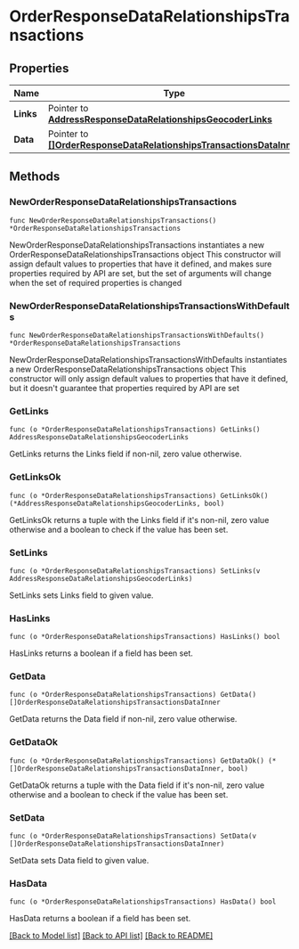 # OrderResponseDataRelationshipsTransactions

## Properties

Name | Type | Description | Notes
------------ | ------------- | ------------- | -------------
**Links** | Pointer to [**AddressResponseDataRelationshipsGeocoderLinks**](AddressResponseDataRelationshipsGeocoderLinks.md) |  | [optional] 
**Data** | Pointer to [**[]OrderResponseDataRelationshipsTransactionsDataInner**](OrderResponseDataRelationshipsTransactionsDataInner.md) |  | [optional] 

## Methods

### NewOrderResponseDataRelationshipsTransactions

`func NewOrderResponseDataRelationshipsTransactions() *OrderResponseDataRelationshipsTransactions`

NewOrderResponseDataRelationshipsTransactions instantiates a new OrderResponseDataRelationshipsTransactions object
This constructor will assign default values to properties that have it defined,
and makes sure properties required by API are set, but the set of arguments
will change when the set of required properties is changed

### NewOrderResponseDataRelationshipsTransactionsWithDefaults

`func NewOrderResponseDataRelationshipsTransactionsWithDefaults() *OrderResponseDataRelationshipsTransactions`

NewOrderResponseDataRelationshipsTransactionsWithDefaults instantiates a new OrderResponseDataRelationshipsTransactions object
This constructor will only assign default values to properties that have it defined,
but it doesn't guarantee that properties required by API are set

### GetLinks

`func (o *OrderResponseDataRelationshipsTransactions) GetLinks() AddressResponseDataRelationshipsGeocoderLinks`

GetLinks returns the Links field if non-nil, zero value otherwise.

### GetLinksOk

`func (o *OrderResponseDataRelationshipsTransactions) GetLinksOk() (*AddressResponseDataRelationshipsGeocoderLinks, bool)`

GetLinksOk returns a tuple with the Links field if it's non-nil, zero value otherwise
and a boolean to check if the value has been set.

### SetLinks

`func (o *OrderResponseDataRelationshipsTransactions) SetLinks(v AddressResponseDataRelationshipsGeocoderLinks)`

SetLinks sets Links field to given value.

### HasLinks

`func (o *OrderResponseDataRelationshipsTransactions) HasLinks() bool`

HasLinks returns a boolean if a field has been set.

### GetData

`func (o *OrderResponseDataRelationshipsTransactions) GetData() []OrderResponseDataRelationshipsTransactionsDataInner`

GetData returns the Data field if non-nil, zero value otherwise.

### GetDataOk

`func (o *OrderResponseDataRelationshipsTransactions) GetDataOk() (*[]OrderResponseDataRelationshipsTransactionsDataInner, bool)`

GetDataOk returns a tuple with the Data field if it's non-nil, zero value otherwise
and a boolean to check if the value has been set.

### SetData

`func (o *OrderResponseDataRelationshipsTransactions) SetData(v []OrderResponseDataRelationshipsTransactionsDataInner)`

SetData sets Data field to given value.

### HasData

`func (o *OrderResponseDataRelationshipsTransactions) HasData() bool`

HasData returns a boolean if a field has been set.


[[Back to Model list]](../README.md#documentation-for-models) [[Back to API list]](../README.md#documentation-for-api-endpoints) [[Back to README]](../README.md)


